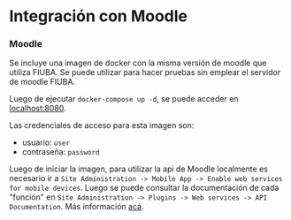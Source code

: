 # Integración con Moodle

### Moodle

Se incluye una imagen de docker con la misma versión de moodle que utiliza FIUBA. Se puede utilizar para hacer pruebas sin emplear el servidor de moodle FIUBA.

Luego de ejecutar `docker-compose up -d`, se puede acceder en [localhost:8080](http://localhost:8080/).

Las credenciales de acceso para esta imagen son:
 - usuario: `user`
 - contraseña: `password`

Luego de iniciar la imagen, para utilizar la api de Moodle localmente es necesario ir a `Site Administration -> Mobile App -> Enable web services for mobile devices`. Luego se puede consultar la documentación de cada "función" en `Site Administration -> Plugins -> Web services -> API Documentation`. Más información [acá](https://docs.moodle.org/dev/Web_services).
